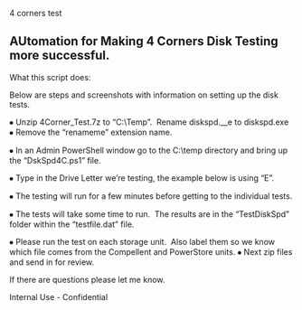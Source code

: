 4 corners test


## AUtomation for Making 4 Corners Disk Testing more successful. ##





What this script does: 


Below are steps and screenshots with information on setting up the disk tests. 


⦁	Unzip 4Corner_Test.7z to “C:\Temp”.  Rename diskspd.__e to diskspd.exe
⦁	Remove the “renameme” extension name. 

 
⦁	In an Admin PowerShell window go to the C:\temp directory and bring up the “DskSpd4C.ps1” file. 

 

⦁	Type in the Drive Letter we’re testing, the example below is using “E”. 

 

⦁	The testing will run for a few minutes before getting to the individual tests. 

 

⦁	The tests will take some time to run.  The results are in the “TestDiskSpd” folder within the “testfile.dat” file. 

 


⦁	Please run the test on each storage unit.  Also label them so we know which file comes from the Compellent and PowerStore units. 
⦁	Next zip files and send in for review. 


If there are questions please let me know. 

Internal Use - Confidential

